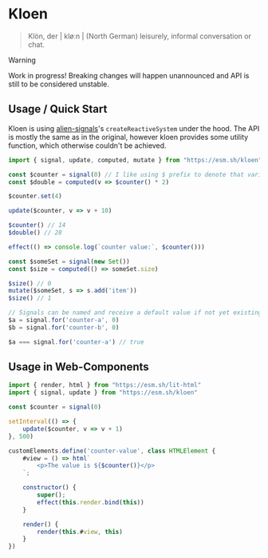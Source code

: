 # Kloen

> Klön, der | kløːn |
>   (North German) leisurely, informal conversation or chat.

> [!WARNING]
> Work in progress! Breaking changes will happen unannounced and API is still 
> to be considered unstable.

## Usage / Quick Start

Kloen is using [alien-signals]'s `createReactiveSystem` under the hood. The
API is mostly the same as in the original, however kloen provides some utility
function, which otherwise couldn't be achieved.


```js
import { signal, update, computed, mutate } from "https://esm.sh/kloen"

const $counter = signal(0) // I like using $ prefix to denote that variable contains a signal
const $double = computed(v => $counter() * 2)

$counter.set(4)

update($counter, v => v + 10)

$counter() // 14
$double() // 28

effect(() => console.log(`counter value:`, $counter()))

const $someSet = signal(new Set())
const $size = computed(() => someSet.size)

$size() // 0
mutate($someSet, s => s.add('item'))
$size() // 1

// Signals can be named and receive a default value if not yet existing 
$a = signal.for('counter-a', 0)
$b = signal.for('counter-b', 0)

$a === signal.for('counter-a') // true
```

## Usage in Web-Components

```js
import { render, html } from "https://esm.sh/lit-html"
import { signal, update } from "https://esm.sh/kloen"

const $counter = signal(0)

setInterval(() => {
    update($counter, v => v + 1)
}, 500)

customElements.define('counter-value', class HTMLElement {
    #view = () => html`
        <p>The value is ${$counter()}</p>
    `;

    constructor() {
        super();
        effect(this.render.bind(this))
    }

    render() {
        render(this.#view, this)
    }
})
```

[alien-signals]: https://github.com/stackblitz/alien-signals
